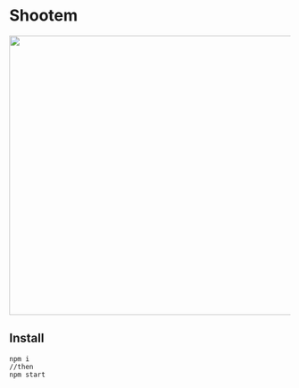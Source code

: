 # Shootem

<img src="https://user-images.githubusercontent.com/54432325/90986079-906f2880-e580-11ea-9153-bc4b19ada155.jpg" width="700px" height="500px">

## Install

```
npm i
//then
npm start
```
